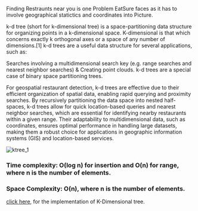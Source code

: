 Finding Restraunts near you is one Problem EatSure faces as it has to involve geographical statictics and coordinates into Picture.

k-d tree (short for k-dimensional tree) is a space-partitioning data structure for organizing points in a k-dimensional space. K-dimensional is that which concerns exactly k orthogonal axes or a space of any number of dimensions.[1] k-d trees are a useful data structure for several applications, such as:

Searches involving a multidimensional search key (e.g. range searches and nearest neighbor searches) &
Creating point clouds.
k-d trees are a special case of binary space partitioning trees.

For geospatial restaurant detection, k-d trees are effective due to their efficient organization of spatial data, enabling rapid querying and proximity searches. By recursively partitioning the data space into nested half-spaces, k-d trees allow for quick location-based queries and nearest neighbor searches, which are essential for identifying nearby restaurants within a given range. Their adaptability to multidimensional data, such as coordinates, ensures optimal performance in handling large datasets, making them a robust choice for applications in geographic information systems (GIS) and location-based services.


![ktree_1](https://github.com/JadenEkbote/portfolio.github.io/assets/97228905/25936982-00b3-49bb-9ee3-b546afbab581)


### Time complexity: O(log n) for insertion and O(n) for range, where n is the number of elements.

### Space Complexity:  O(n), where n is the number of elements.

[click here](https://github.com/JadenEkbote/DSA/blob/main/trees/kdtree.c), for the implementation of K-Dimensional tree.
